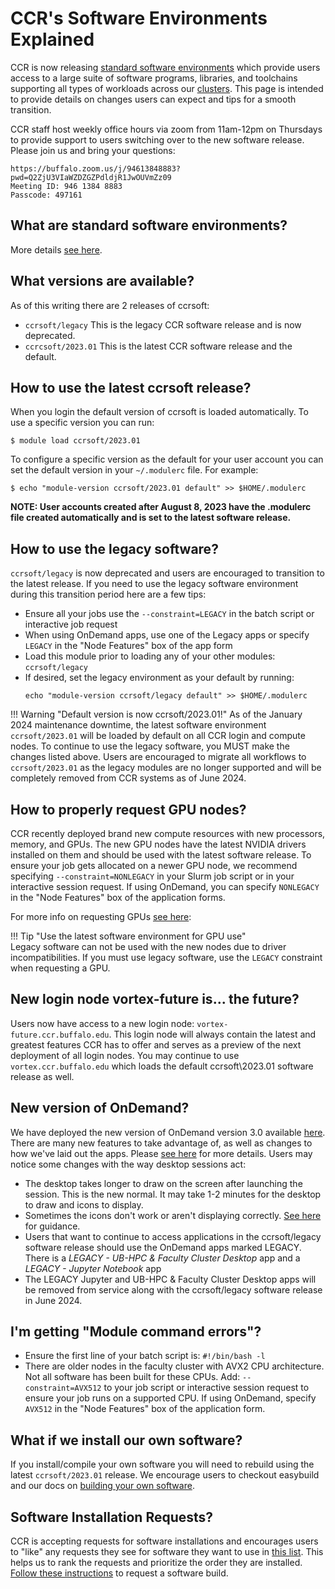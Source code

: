 # CCR's Software Environments Explained  

CCR is now releasing [standard software environments](../software/releases.md) which
provide users access to a large suite of software programs, libraries, and
toolchains supporting all types of workloads across our [clusters](../hpc/clusters.md).
This page is intended to provide details on changes users can expect and tips
for a smooth transition.

CCR staff host weekly office hours via zoom from
11am-12pm on Thursdays to provide support to users switching over to the new
software release.  Please join us and bring your questions:

```
https://buffalo.zoom.us/j/94613848883?pwd=Q2ZjU3VIaWZDZGZPdldjR1JwOUVmZz09 
Meeting ID: 946 1384 8883 
Passcode: 497161 
```

## What are standard software environments?

More details [see here](../software/releases.md).

## What versions are available?

As of this writing there are 2 releases of ccrsoft:

- `ccrsoft/legacy` This is the legacy CCR software release and is now deprecated. 
- `ccrcsoft/2023.01` This is the latest CCR software release and the default.

## How to use the latest ccrsoft release?

When you login the default version of ccrsoft is loaded automatically. To use a
specific version you can run:

```
$ module load ccrsoft/2023.01
```

To configure a specific version as the default for your user account you can
set the default version in your `~/.modulerc` file. For example: 

```
$ echo "module-version ccrsoft/2023.01 default" >> $HOME/.modulerc
```

**NOTE: User accounts created after August 8, 2023 have the .modulerc file created automatically and is set to the latest software release.**  


## How to use the legacy software?

`ccrsoft/legacy` is now deprecated and users are encouraged to transition to
the latest release. If you need to use the legacy software environment during
this transition period here are a few tips:

- Ensure all your jobs use the `--constraint=LEGACY` in the batch script or interactive job request
- When using OnDemand apps, use one of the Legacy apps or specify `LEGACY` in the "Node Features" box of the app form
- Load this module prior to loading any of your other modules: `ccrsoft/legacy`
- If desired, set the legacy environment as your default by running:
  ```
  echo "module-version ccrsoft/legacy default" >> $HOME/.modulerc
  ```

!!! Warning "Default version is now ccrsoft/2023.01!"
    As of the January 2024 maintenance downtime, the latest software environment `ccrsoft/2023.01` will be loaded by default on all CCR login and compute nodes.  To continue to use the legacy software, you MUST make the changes listed above.  Users are encouraged to migrate all workflows to `ccrsoft/2023.01` as the legacy modules are no longer supported and will be completely removed from CCR systems as of June 2024.

## How to properly request GPU nodes?

CCR recently deployed brand new compute resources with new processors, memory,
and GPUs.   The new GPU nodes have the latest NVIDIA drivers installed on them and should be used with the latest software release. To ensure your job gets allocated on a newer GPU node, we recommend specifying `--constraint=NONLEGACY` in your Slurm job script or in your interactive session request.  If using OnDemand, you can specify `NONLEGACY` in the "Node Features" box of the application forms.

 For more info on requesting GPUs [see here](../hpc/jobs.md#slurm-directives-partitions--qos):  


!!! Tip "Use the latest software environment for GPU use"  
    Legacy software can not be used with the new nodes due to driver incompatibilities.  If you must use legacy software, use the `LEGACY` constraint when requesting a GPU.     

## New login node vortex-future is... the future?

Users now have access to a new login node: `vortex-future.ccr.buffalo.edu`.
This login node will always contain the latest and greatest features CCR has to
offer and serves as a preview of the next deployment of all login nodes.  You may continue to use `vortex.ccr.buffalo.edu` which loads the default ccrsoft\2023.01 software release as well.  

## New version of OnDemand?

We have deployed the new version of OnDemand version 3.0 available [here](https://ondemand.ccr.buffalo.edu).
There are many new features to take advantage of, as well as changes to how we've laid out the apps.
Please [see here](../portals/ood.md) for more details.  Users may notice some changes with the way desktop sessions act:  

  - The desktop takes longer to draw on the screen after launching the session.  This is the new normal.  It may take 1-2 minutes for the desktop to draw and icons to display.  
  - Sometimes the icons don't work or aren't displaying correctly.  [See here](../faq.md#why-do-i-see-a-blank-window-when-starting-an-ondemand-desktop-why-are-the-desktop-icons-not-working) for guidance.  
  - Users that want to continue to access applications in the ccrsoft/legacy software release should use the OnDemand apps marked LEGACY.  There is a _LEGACY - UB-HPC & Faculty Cluster Desktop_ app and a _LEGACY - Jupyter Notebook_ app  
  - The LEGACY Jupyter and UB-HPC & Faculty Cluster Desktop apps will be removed from service along with the ccrsoft/legacy software release in June 2024.  

## I'm getting "Module command errors"?  

- Ensure the first line of your batch script is: `#!/bin/bash -l`
- There are older nodes in the faculty cluster with AVX2 CPU architecture.  Not all software has been built for these CPUs.  Add: `--constraint=AVX512` to your job script or interactive session request to ensure your job runs on a supported CPU.  If using OnDemand, specify `AVX512` in the "Node Features" box of the application form.


## What if we install our own software?

If you install/compile your own software you will need to rebuild using the
latest `ccrsoft/2023.01` release. We encourage users to checkout easybuild and
our docs on [building your own software](../software/building.md).

## Software Installation Requests?

CCR is accepting requests for software installations and encourages users to
"like" any requests they see for software they want to use in [this list](https://github.com/ubccr/software-layer/issues).
This helps us to rank the requests and prioritize the order they are installed. 
[Follow these instructions](../software/building.md#software-build-requests) to request a
software build. 
